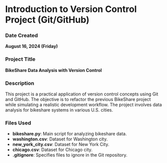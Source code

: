 # Introduction to Version Control Project (Git/GitHub)

### Date Created

**August 16, 2024 (Friday)**

### Project Title

**BikeShare Data Analysis with Version Control**

### Description

This project is a practical application of version control concepts using Git and GitHub. The objective is to refactor the previous BikeShare project while simulating a realistic development workflow. The project involves data analysis for bikeshare systems in various U.S. cities.

### Files Used

- **bikeshare.py**: Main script for analyzing bikeshare data.
- **washington.csv**: Dataset for Washington city.
- **new_york_city.csv**: Dataset for New York City.
- **chicago.csv**: Dataset for Chicago city.
- **.gitignore**: Specifies files to ignore in the Git repository.
